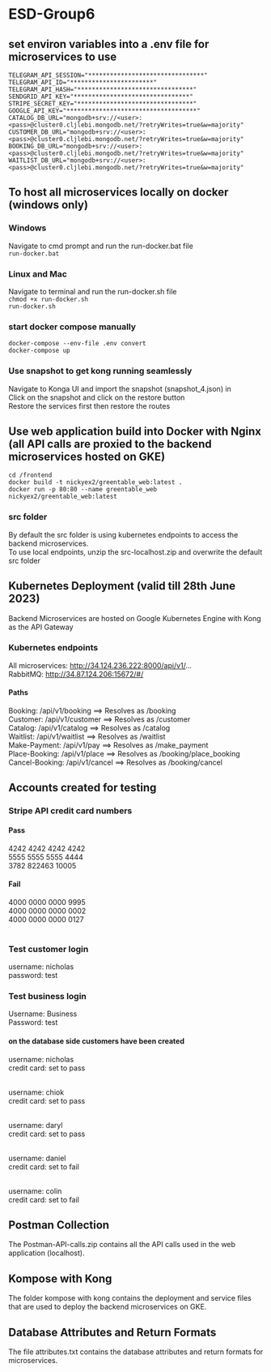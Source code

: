 # ESD-Group6

## set environ variables into a .env file for microservices to use

``` 
TELEGRAM_API_SESSION="********************************"
TELEGRAM_API_ID="***********************"
TELEGRAM_API_HASH="********************************"
SENDGRID_API_KEY="********************************"
STRIPE_SECRET_KEY="********************************"
GOOGLE_API_KEY="************************************"
CATALOG_DB_URL="mongodb+srv://<user>:<pass>@cluster0.cljlebi.mongodb.net/?retryWrites=true&w=majority"
CUSTOMER_DB_URL="mongodb+srv://<user>:<pass>@cluster0.cljlebi.mongodb.net/?retryWrites=true&w=majority"
BOOKING_DB_URL="mongodb+srv://<user>:<pass>@cluster0.cljlebi.mongodb.net/?retryWrites=true&w=majority"
WAITLIST_DB_URL="mongodb+srv://<user>:<pass>@cluster0.cljlebi.mongodb.net/?retryWrites=true&w=majority"  
```

## To host all microservices locally on docker (windows only)
### Windows
Navigate to cmd prompt and run the run-docker.bat file <br>
``` run-docker.bat ```
### Linux and Mac
Navigate to terminal and run the run-docker.sh file <br>
``` chmod +x run-docker.sh ``` <br>
``` run-docker.sh ```

### start docker compose manually
``` docker-compose --env-file .env convert ``` <br>
``` docker-compose up ```

### Use snapshot to get kong running seamlessly
Navigate to Konga UI and import the snapshot (snapshot_4.json) in <br>
Click on the snapshot and click on the restore button <br>
Restore the services first then restore the routes 

## Use web application build into Docker with Nginx (all API calls are proxied to the backend microservices hosted on GKE)
``` cd /frontend ```<br>
``` docker build -t nickyex2/greentable_web:latest . ```<br>
``` docker run -p 80:80 --name greentable_web nickyex2/greentable_web:latest ```<br>

### src folder
By default the src folder is using kubernetes endpoints to access the backend microservices. <br>
To use local endpoints, unzip the src-localhost.zip and overwrite the default src folder <br>

## Kubernetes Deployment (valid till 28th June 2023)
Backend Microservices are hosted on Google Kubernetes Engine with Kong as the API Gateway

### Kubernetes endpoints
All microservices:  http://34.124.236.222:8000/api/v1/... <br>
RabbitMQ:           http://34.87.124.206:15672/#/

#### Paths
Booking:        /api/v1/booking ==> Resolves as /booking <br>
Customer:       /api/v1/customer ==> Resolves as /customer <br>
Catalog:        /api/v1/catalog ==> Resolves as /catalog <br>
Waitlist:       /api/v1/waitlist ==> Resolves as /waitlist <br>
Make-Payment:   /api/v1/pay ==> Resolves as /make_payment <br>
Place-Booking:  /api/v1/place ==> Resolves as /booking/place_booking <br>
Cancel-Booking: /api/v1/cancel ==> Resolves as /booking/cancel <br>

## Accounts created for testing
### Stripe API credit card numbers
#### Pass
4242 4242 4242 4242 <br>
5555 5555 5555 4444 <br>
3782 822463 10005 <br>

#### Fail
4000 0000 0000 9995 <br>
4000 0000 0000 0002 <br>
4000 0000 0000 0127 <br>
<br>

### Test customer login
username: nicholas <br>
password: test <br>

### Test business login
Username: Business <br>
Password: test <br>

#### on the database side customers have been created
username: nicholas <br>
credit card: set to pass <br><br>

username: chiok <br>
credit card: set to pass <br><br>

username: daryl <br>
credit card: set to pass <br><br>

username: daniel <br>
credit card: set to fail <br><br>

username: colin <br>
credit card: set to fail 

## Postman Collection
The Postman-API-calls.zip contains all the API calls used in the web application (localhost). <br>

## Kompose with Kong
The folder kompose with kong contains the deployment and service files that are used to deploy the backend microservices on GKE. <br>

## Database Attributes and Return Formats
The file attributes.txt contains the database attributes and return formats for microservices. <br>